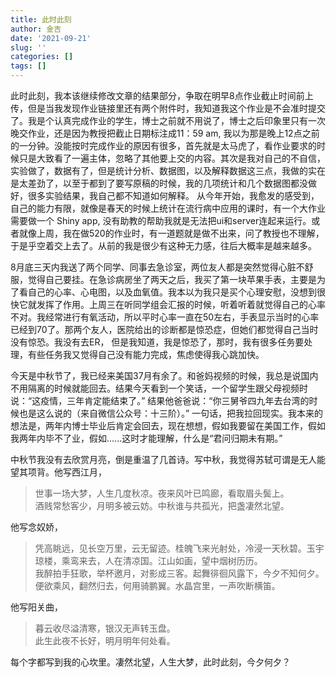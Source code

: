 ```yaml
---
title: 此时此刻
author: 金吉
date: '2021-09-21'
slug: ''
categories: []
tags: []
---
```



此时此刻，我本该继续修改文章的结果部分，争取在明早8点作业截止时间前上传，但是当我发现作业链接里还有两个附件时，我知道我这个作业是不会准时提交了。我是个认真完成作业的学生，博士之前就不用说了，博士之后印象里只有一次晚交作业，还是因为教授把截止日期标注成11：59 am, 我以为那是晚上12点之前的一分钟。没能按时完成作业的原因有很多，首先就是太马虎了，看作业要求的时候只是大致看了一遍主体，忽略了其他要上交的内容。其次是我对自己的不自信，实验做了，数据有了，但是统计分析、数据图，以及解释数据这三点，我做的实在是太差劲了，以至于都到了要写原稿的时候，我的几项统计和几个数据图都没做好，很多实验结果，我自己都不知道如何解释。
从今年开始，我愈发的感受到，自己的能力有限，就像是春天的时候上统计在流行病中应用的课时，有一个大作业需要做一个 Shiny app, 没有助教的帮助我就是无法把ui和server连起来运行。或者就像上周，我在做520的作业时，有一道题就是做不出来，问了教授也不理解，于是乎空着交上去了。从前的我是很少有这种无力感，往后大概率是越来越多。  



8月底三天内我送了两个同学、同事去急诊室，两位友人都是突然觉得心脏不舒服，觉得自己要挂。在急诊病房坐了两天之后，我买了第一块苹果手表，主要是为了看自己的心率、心电图，以及血氧值。我本以为我只是买个心理安慰，没想到很快它就发挥了作用。上周三在听同学组会汇报的时候，听着听着就觉得自己的心率不对。我经常进行有氧活动，所以平时心率一直在50左右，手表显示当时的心率已经到70了。那两个友人，医院给出的诊断都是惊恐症，但她们都觉得自己当时没有惊恐。我没有去ER， 但是我知道，我是惊恐了，那时，我有很多任务要处理，有些任务我又觉得自己没有能力完成，焦虑使得我心跳加快。    

今天是中秋节了，我已经来美国37月有余了。和爸妈视频的时候，我总是说国内不用隔离的时候就能回去。结果今天看到一个笑话，一个留学生跟父母视频时说：“这疫情，三年肯定能结束了。” 结果他爸爸说：“你三舅爷四九年去台湾的时候也是这么说的（来自微信公众号：十三阶）。” 一句话，把我拉回现实。我本来的想法是，两年内博士毕业后肯定会回去，现在想想，假如我要留在美国工作，假如我两年内毕不了业，假如......这时才能理解，什么是“君问归期未有期。”

中秋节我没有去欣赏月亮，倒是重温了几首诗。写中秋，我觉得苏轼可谓是无人能望其项背。他写西江月，
> 世事一场大梦，人生几度秋凉。夜来风叶已鸣廊，看取眉头鬓上。   
> 酒贱常愁客少，月明多被云妨。中秋谁与共孤光，把盏凄然北望。   

他写念奴娇，
> 凭高眺远，见长空万里，云无留迹。桂魄飞来光射处，冷浸一天秋碧。玉宇琼楼，乘鸾来去，人在清凉国。江山如画，望中烟树历历。   
> 我醉拍手狂歌，举杯邀月，对影成三客。起舞徘徊风露下，今夕不知何夕。便欲乘风，翻然归去，何用骑鹏翼。水晶宫里，一声吹断横笛。   
 
他写阳关曲，
> 暮云收尽溢清寒，银汉无声转玉盘。  
> 此生此夜不长好，明月明年何处看。 


每个字都写到我的心坎里。凄然北望，人生大梦，此时此刻，今夕何夕？





